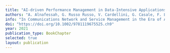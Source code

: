```yaml
---
title: "AI-driven Performance Management in Data-Intensive Applications"
authors: "A. Alnafessah, G. Russo Russo, V. Cardellini, G. Casale, F. Lo Presti"
info: "In Communications Network and Service Management in the Era of Artificial Intelligence and Machine Learning, N. Zincir-Heywood, Y. Diao, M. Mellia (eds.),  IEEE Press Series on Networks and Service Management, Wiley"
doi: "https://doi.org/10.1002/9781119675525.ch9"
year: 2021
publication_type: BookChapter
selected: true
layout: publication
---
```


